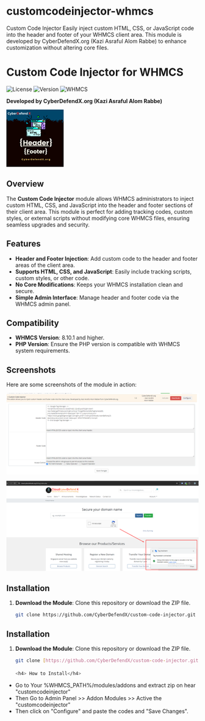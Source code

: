 # customcodeinjector-whmcs
Custom Code Injector Easily inject custom HTML, CSS, or JavaScript code into the header and footer of your WHMCS client area. This module is developed by CyberDefendX.org (Kazi Asraful Alom Rabbe) to enhance customization without altering core files.

# Custom Code Injector for WHMCS

![License](https://img.shields.io/badge/license-MIT-blue.svg)
![Version](https://img.shields.io/badge/version-1.0-brightgreen.svg)
![WHMCS](https://img.shields.io/badge/WHMCS-8.10.1%2B-orange.svg)

**Developed by CyberDefendX.org (Kazi Asraful Alom Rabbe)**

![Logo](https://raw.githubusercontent.com/bigboss821/customcodeinjector-whmcs/refs/heads/main/customcodeinjector.png)

## Overview

The **Custom Code Injector** module allows WHMCS administrators to inject custom HTML, CSS, and JavaScript into the header and footer sections of their client area. This module is perfect for adding tracking codes, custom styles, or external scripts without modifying core WHMCS files, ensuring seamless upgrades and security.

## Features

- **Header and Footer Injection**: Add custom code to the header and footer areas of the client area.
- **Supports HTML, CSS, and JavaScript**: Easily include tracking scripts, custom styles, or other code.
- **No Core Modifications**: Keeps your WHMCS installation clean and secure.
- **Simple Admin Interface**: Manage header and footer code via the WHMCS admin panel.

## Compatibility

- **WHMCS Version**: 8.10.1 and higher.
- **PHP Version**: Ensure the PHP version is compatible with WHMCS system requirements.

## Screenshots

Here are some screenshots of the module in action:

![Screenshot 1](https://github.com/bigboss821/customcodeinjector-whmcs/blob/main/Screenshot_154.png?raw=true)

![Screenshot 2](https://github.com/bigboss821/customcodeinjector-whmcs/blob/main/Screenshot_155.png?raw=true)

## Installation

1. **Download the Module**: Clone this repository or download the ZIP file.
   ```bash
   git clone https://github.com/CyberDefendX/custom-code-injector.git

## Installation

1. **Download the Module**: Clone this repository or download the ZIP file.
   ```bash
   git clone [https://github.com/CyberDefendX/custom-code-injector.git](https://github.com/bigboss821/customcodeinjector-whmcs.git)

   <h4> How to Install</h4>
<ul>
  <li>Go to Your %WHMCS_PATH%/modules/addons and extract zip on hear "customcodeinjector"</li>
  <li>Then Go to Admin Panel >> Addon Modules >> Active the "customcodeinjector"</li>
  <li>Then click on "Configure" and paste the codes and "Save Changes".</li>
</ul>

